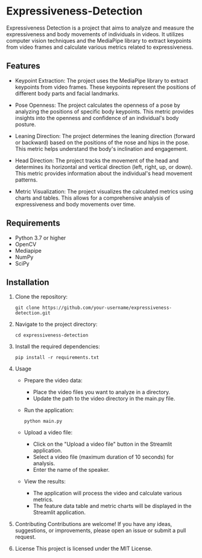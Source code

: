 # Expressiveness-Detection

Expressiveness Detection is a project that aims to analyze and measure the expressiveness and body movements of individuals in videos. It utilizes computer vision techniques and the MediaPipe library to extract keypoints from video frames and calculate various metrics related to expressiveness.

## Features

- Keypoint Extraction: The project uses the MediaPipe library to extract keypoints from video frames. These keypoints represent the positions of different body parts and facial landmarks.

- Pose Openness: The project calculates the openness of a pose by analyzing the positions of specific body keypoints. This metric provides insights into the openness and confidence of an individual's body posture.

- Leaning Direction: The project determines the leaning direction (forward or backward) based on the positions of the nose and hips in the pose. This metric helps understand the body's inclination and engagement.

- Head Direction: The project tracks the movement of the head and determines its horizontal and vertical direction (left, right, up, or down). This metric provides information about the individual's head movement patterns.

- Metric Visualization: The project visualizes the calculated metrics using charts and tables. This allows for a comprehensive analysis of expressiveness and body movements over time.

## Requirements

- Python 3.7 or higher
- OpenCV
- Mediapipe
- NumPy
- SciPy

## Installation

1. Clone the repository:

   ```shell
   git clone https://github.com/your-username/expressiveness-detection.git

2. Navigate to the project directory:

	```shell
	cd expressiveness-detection

3. Install the required dependencies:

	```shell
	pip install -r requirements.txt

4. Usage
	- Prepare the video data:
		- Place the video files you want to analyze in a directory.
		- Update the path to the video directory in the main.py file.

	- Run the application:
		```shell
		python main.py

	- Upload a video file:
		- Click on the "Upload a video file" button in the Streamlit application.
		- Select a video file (maximum duration of 10 seconds) for analysis.
		- Enter the name of the speaker.

	- View the results:
		- The application will process the video and calculate various metrics.
		- The feature data table and metric charts will be displayed in the Streamlit application.

5. Contributing
	Contributions are welcome! If you have any ideas, suggestions, or improvements, please open an issue or submit a pull request.

6. License
	This project is licensed under the MIT License.

